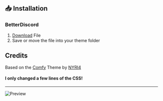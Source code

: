 ## 📥 Installation

### BetterDiscord

1. [Download](https://hypeddomi.github.io/BetterDiscordStuff/Themes/Squared/Squared.theme.css) File
2. Save or move the file into your theme folder

## Credits

Based on the [Comfy](https://github.com/NYRI4/Comfy) Theme by [NYRI4](https://github.com/NYRI4)
#### I only changed a few lines of the CSS!
---
![Preview](https://hypeddomi.github.io/BetterDiscordStuff/Themes/Squared/Preview.png)
